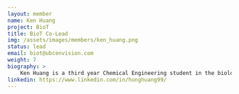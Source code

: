 ```yaml
---
layout: member
name: Ken Huang
project: BioT
title: BioT Co-Lead
img: /assets/images/members/ken_huang.png
status: lead
email: biot@ubcenvision.com
weight: 7
biography: >
    Ken Huang is a third year Chemical Engineering student in the biological stream. He is the financial officer and brew team lead of BioT (Brewing Internet of Things). He joined BioT’s the fermentation/brewing team in his second year and is currently leading the three brewing team projects, as well as outreach and finance. He is aiming to develop more efficient and sustainable technologies to help other people to further achieve his professional, personal and academic goals.  Ken enjoys volunteering and playing the harmonica in his spare time.
linkedin: https://www.linkedin.com/in/honghuang99/
---
```

